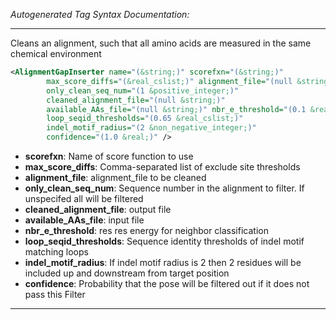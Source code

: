 <!-- THIS IS AN AUTOGENERATED FILE: Don't edit it directly, instead change the schema definition in the code itself. -->

_Autogenerated Tag Syntax Documentation:_

---
Cleans an alignment, such that all amino acids are measured in the same chemical environment

```xml
<AlignmentGapInserter name="(&string;)" scorefxn="(&string;)"
        max_score_diffs="(&real_cslist;)" alignment_file="(null &string;)"
        only_clean_seq_num="(1 &positive_integer;)"
        cleaned_alignment_file="(null &string;)"
        available_AAs_file="(null &string;)" nbr_e_threshold="(0.1 &real;)"
        loop_seqid_thresholds="(0.65 &real_cslist;)"
        indel_motif_radius="(2 &non_negative_integer;)"
        confidence="(1.0 &real;)" />
```

-   **scorefxn**: Name of score function to use
-   **max_score_diffs**: Comma-separated list of exclude site thresholds
-   **alignment_file**: alignment_file to be cleaned
-   **only_clean_seq_num**: Sequence number in the alignment to filter. If unspecifed all will be filtered
-   **cleaned_alignment_file**: output file
-   **available_AAs_file**: input file
-   **nbr_e_threshold**: res res energy for neighbor classification
-   **loop_seqid_thresholds**: Sequence identity thresholds of indel motif matching loops
-   **indel_motif_radius**: If indel motif radius is 2 then 2 residues will be included up and downstream from target position
-   **confidence**: Probability that the pose will be filtered out if it does not pass this Filter

---
